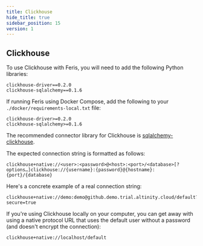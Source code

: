 ```yaml
---
title: Clickhouse
hide_title: true
sidebar_position: 15
version: 1
---
```


## Clickhouse

To use Clickhouse with Feris, you will need to add the following Python libraries:

```
clickhouse-driver==0.2.0
clickhouse-sqlalchemy==0.1.6
```

If running Feris using Docker Compose, add the following to your `./docker/requirements-local.txt` file:

```
clickhouse-driver>=0.2.0
clickhouse-sqlalchemy>=0.1.6
```

The recommended connector library for Clickhouse is
[sqlalchemy-clickhouse](https://github.com/cloudflare/sqlalchemy-clickhouse).

The expected connection string is formatted as follows:

```
clickhouse+native://<user>:<password>@<host>:<port>/<database>[?options…]clickhouse://{username}:{password}@{hostname}:{port}/{database}
```

Here's a concrete example of a real connection string:

```
clickhouse+native://demo:demo@github.demo.trial.altinity.cloud/default?secure=true
```

If you're using Clickhouse locally on your computer, you can get away with using a native protocol URL that
uses the default user without a password (and doesn't encrypt the connection):

```
clickhouse+native://localhost/default
```
